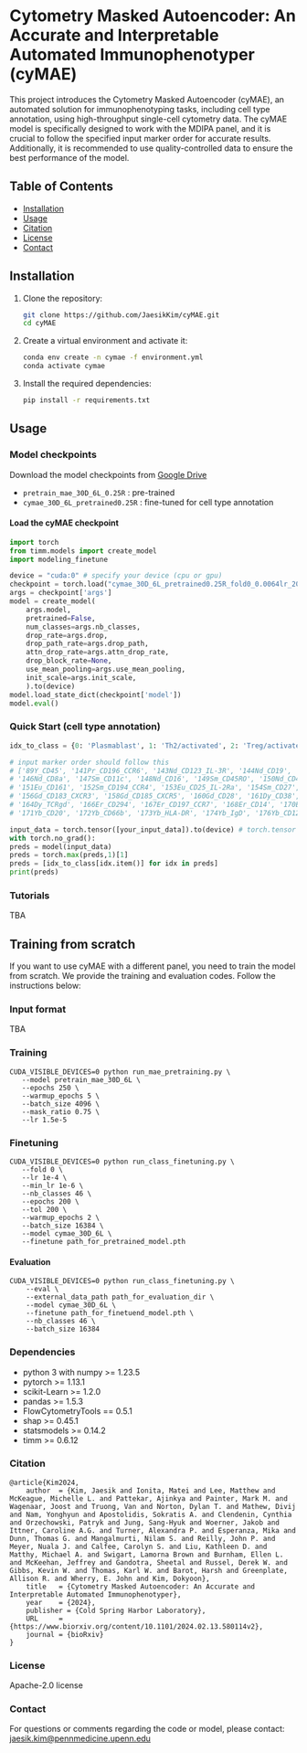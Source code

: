 # Cytometry Masked Autoencoder: An Accurate and Interpretable Automated Immunophenotyper (cyMAE)

This project introduces the Cytometry Masked Autoencoder (cyMAE), an automated solution for immunophenotyping tasks, including cell type annotation, using high-throughput single-cell cytometry data. The cyMAE model is specifically designed to work with the MDIPA panel, and it is crucial to follow the specified input marker order for accurate results. Additionally, it is recommended to use quality-controlled data to ensure the best performance of the model.

## Table of Contents

- [Installation](#installation)
- [Usage](#usage)
- [Citation](#Citation)
- [License](#license)
- [Contact](#contact)

## Installation

1. Clone the repository:
    ```bash
    git clone https://github.com/JaesikKim/cyMAE.git
    cd cyMAE
    ```

2. Create a virtual environment and activate it:
    ```bash
    conda env create -n cymae -f environment.yml
    conda activate cymae
    ```

3. Install the required dependencies:
    ```bash
    pip install -r requirements.txt
    ```

## Usage

### Model checkpoints
Download the model checkpoints from [Google Drive](https://drive.google.com/drive/folders/18LvIuLsDhExlbMZi0MdrVnNGgsJsFkcP?usp=drive_link)
- `pretrain_mae_30D_6L_0.25R` : pre-trained
- `cymae_30D_6L_pretrained0.25R` : fine-tuned for cell type annotation

#### Load the cyMAE checkpoint
```python
import torch
from timm.models import create_model
import modeling_finetune

device = "cuda:0" # specify your device (cpu or gpu)
checkpoint = torch.load("cymae_30D_6L_pretrained0.25R_fold0_0.0064lr_200epoch_checkpoint-best.pth", map_location=torch.device(device))
args = checkpoint['args']
model = create_model(
    args.model,
    pretrained=False,
    num_classes=args.nb_classes,
    drop_rate=args.drop,
    drop_path_rate=args.drop_path,
    attn_drop_rate=args.attn_drop_rate,
    drop_block_rate=None,
    use_mean_pooling=args.use_mean_pooling,
    init_scale=args.init_scale,
    ).to(device)
model.load_state_dict(checkpoint['model'])
model.eval()
```
    
### Quick Start (cell type annotation)

```python
idx_to_class = {0: 'Plasmablast', 1: 'Th2/activated', 2: 'Treg/activated', 3: 'CD8Naive', 4: 'Treg', 5: 'EarlyNK', 6: 'CD66bnegCD45lo', 7: 'CD4Naive', 8: 'Th2', 9: 'CD8TEM2', 10: 'Th17', 11: 'IgDposMemB', 12: 'CD8Naive/activated', 13: 'CD8TEMRA/activated', 14: 'Eosinophil', 15: 'CD8TEM3/activated', 16: 'DPT', 17: 'MAITNKT', 18: 'gdT', 19: 'CD8TEM2/activated', 20: 'nnCD4CXCR5pos/activated', 21: 'IgDnegMemB', 22: 'CD45hiCD66bpos', 23: 'LateNK', 24: 'Neutrophil', 25: 'DNT', 26: 'Basophil', 27: 'pDC', 28: 'CD8TEM1/activated', 29: 'mDC', 30: 'Th1', 31: 'DNT/activated', 32: 'Th1/activated', 33: 'CD8TEMRA', 34: 'CD8TCM/activated', 35: 'CD8TEM1', 36: 'CD4Naive/activated', 37: 'NaiveB', 38: 'ILC', 39: 'CD8TEM3', 40: 'Th17/activated', 41: 'CD8TCM', 42: 'ClassicalMono', 43: 'DPT/activated', 44: 'nnCD4CXCR5pos', 45: 'TotalMonocyte'}

# input marker order should follow this
# ['89Y_CD45', '141Pr_CD196_CCR6', '143Nd_CD123_IL-3R', '144Nd_CD19', '145Nd_CD4', 
# '146Nd_CD8a', '147Sm_CD11c', '148Nd_CD16', '149Sm_CD45RO', '150Nd_CD45RA', 
# '151Eu_CD161', '152Sm_CD194_CCR4', '153Eu_CD25_IL-2Ra', '154Sm_CD27', '155Gd_CD57', 
# '156Gd_CD183_CXCR3', '158Gd_CD185_CXCR5', '160Gd_CD28', '161Dy_CD38', '163Dy_CD56_NCAM', 
# '164Dy_TCRgd', '166Er_CD294', '167Er_CD197_CCR7', '168Er_CD14', '170Er_CD3', 
# '171Yb_CD20', '172Yb_CD66b', '173Yb_HLA-DR', '174Yb_IgD', '176Yb_CD127_IL-7Ra']

input_data = torch.tensor([your_input_data]).to(device) # torch.tensor (C, 30)
with torch.no_grad():
preds = model(input_data)
preds = torch.max(preds,1)[1]
preds = [idx_to_class[idx.item()] for idx in preds]
print(preds)
```

### Tutorials
TBA

## Training from scratch
If you want to use cyMAE with a different panel, you need to train the model from scratch. We provide the training and evaluation codes. Follow the instructions below:

### Input format
TBA

### Training
```
CUDA_VISIBLE_DEVICES=0 python run_mae_pretraining.py \
   --model pretrain_mae_30D_6L \
   --epochs 250 \
   --warmup_epochs 5 \
   --batch_size 4096 \
   --mask_ratio 0.75 \
   --lr 1.5e-5
```
### Finetuning
```
CUDA_VISIBLE_DEVICES=0 python run_class_finetuning.py \
   --fold 0 \
   --lr 1e-4 \
   --min_lr 1e-6 \
   --nb_classes 46 \
   --epochs 200 \
   --tol 200 \
   --warmup_epochs 2 \
   --batch_size 16384 \
   --model cymae_30D_6L \
   --finetune path_for_pretrained_model.pth
```
#### Evaluation
```
CUDA_VISIBLE_DEVICES=0 python run_class_finetuning.py \
    --eval \
    --external_data_path path_for_evaluation_dir \
    --model cymae_30D_6L \
    --finetune path_for_finetuend_model.pth \
    --nb_classes 46 \
    --batch_size 16384
```

### Dependencies
- python 3 with numpy >= 1.23.5
- pytorch >= 1.13.1
- scikit-Learn >= 1.2.0
- pandas >= 1.5.3
- FlowCytometryTools == 0.5.1
- shap >= 0.45.1
- statsmodels >= 0.14.2
- timm >= 0.6.12

### Citation
```
@article{Kim2024,
    author  = {Kim, Jaesik and Ionita, Matei and Lee, Matthew and McKeague, Michelle L. and Pattekar, Ajinkya and Painter, Mark M. and Wagenaar, Joost and Truong, Van and Norton, Dylan T. and Mathew, Divij and Nam, Yonghyun and Apostolidis, Sokratis A. and Clendenin, Cynthia and Orzechowski, Patryk and Jung, Sang-Hyuk and Woerner, Jakob and Ittner, Caroline A.G. and Turner, Alexandra P. and Esperanza, Mika and Dunn, Thomas G. and Mangalmurti, Nilam S. and Reilly, John P. and Meyer, Nuala J. and Calfee, Carolyn S. and Liu, Kathleen D. and Matthy, Michael A. and Swigart, Lamorna Brown and Burnham, Ellen L. and McKeehan, Jeffrey and Gandotra, Sheetal and Russel, Derek W. and Gibbs, Kevin W. and Thomas, Karl W. and Barot, Harsh and Greenplate, Allison R. and Wherry, E. John and Kim, Dokyoon},
    title   = {Cytometry Masked Autoencoder: An Accurate and Interpretable Automated Immunophenotyper},
    year    = {2024},
    publisher = {Cold Spring Harbor Laboratory},
    URL     = {https://www.biorxiv.org/content/10.1101/2024.02.13.580114v2},
    journal = {bioRxiv}
}
```

### License
Apache-2.0 license

### Contact
For questions or comments regarding the code or model, please contact:
jaesik.kim@pennmedicine.upenn.edu